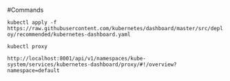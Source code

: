 #Commands

`kubectl apply -f https://raw.githubusercontent.com/kubernetes/dashboard/master/src/deploy/recommended/kubernetes-dashboard.yaml`

`kubectl proxy`

`http://localhost:8001/api/v1/namespaces/kube-system/services/kubernetes-dashboard/proxy/#!/overview?namespace=default`